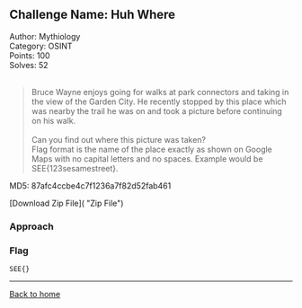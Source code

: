 ## Challenge Name: Huh Where
Author: Mythiology  
Category: OSINT  
Points: 100  
Solves: 52  
<br>
>Bruce Wayne enjoys going for walks at park connectors and taking in the view of the Garden City. He recently stopped by this place which was nearby the trail he was on and took a picture before continuing on his walk.<br><br>
Can you find out where this picture was taken?<br>
Flag format is the name of the place exactly as shown on Google Maps with no capital letters and no spaces. Example would be SEE{123sesamestreet}.

MD5: 87afc4ccbe4c7f1236a7f82d52fab461

[Download Zip File]( "Zip File")

### Approach

### Flag
`SEE{}`

---
[Back to home](https://github.com/Team-Rainbow-Hash/seetf-2022-writeups)